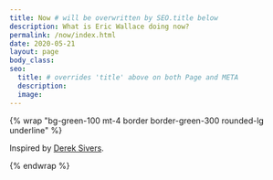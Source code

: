 ```yaml
---
title: Now # will be overwritten by SEO.title below
description: What is Eric Wallace doing now?
permalink: /now/index.html
date: 2020-05-21
layout: page
body_class:
seo:
  title: # overrides 'title' above on both Page and META
  description:
  image:
---
```




{% wrap "bg-green-100 mt-4 border border-green-300 rounded-lg underline" %}

Inspired by [Derek Sivers](https://nownownow.com/about).

{% endwrap %}